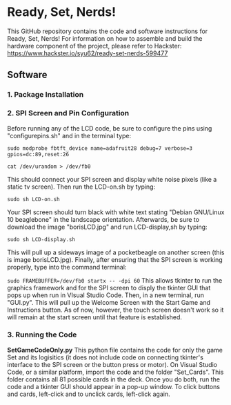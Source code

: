 # Ready, Set, Nerds!
This GitHub repository contains the code and software instructions for Ready, Set, Nerds! For information on how to assemble and build the hardware component of the project, please refer to Hackster: https://www.hackster.io/syu62/ready-set-nerds-599477 

## Software
### 1. Package Installation
### 2. SPI Screen and Pin Configuration
Before running any of the LCD code, be sure to configure the pins using "configurepins.sh" and in the terminal type:

`sudo modprobe fbtft_device name=adafruit28 debug=7 verbose=3 gpios=dc:89,reset:26`

`cat /dev/urandom > /dev/fb0`

This should connect your SPI screen and display white noise pixels (like a static tv screen). Then run the LCD-on.sh by typing:

`sudo sh LCD-on.sh`

Your SPI screen should turn black with white text stating "Debian GNU/Linux 10 beaglebone" in the landscape orientation. Afterwards, be sure to download the image "borisLCD.jpg" and run LCD-display,sh by typing:

`sudo sh LCD-display.sh`

This will pull up a sideways image of a pocketbeagle on another screen (this is image borisLCD.jpg). Finally, after ensuring that the SPI screen is working properly, type into the command terminal:

`sudo FRAMEBUFFER=/dev/fb0 startx -- -dpi 60`
This allows tkinter to run the graphics framework and for the SPI screen to disply the tkinter GUI that pops up when run in VIsual Studio Code. Then, in a new terminal, run "GUI.py". This will pull up the Welcome Screen with the Start Game and Instructions button. As of now, however, the touch screen doesn't work so it will remain at the start screen until that feature is established.

### 3. Running the Code
**SetGameCodeOnly.py**
This python file contains the code for only the game Set and its logisitics (it does not include code on connecting tkinter's interface to the SPI screen or the button press or motor). 
On Visual Studio Code, or a similar platform, import the code and the folder "Set_Cards". This folder contains all 81 possible cards in the deck. Once you do both, run the code and a tkinter GUI should appear in a pop-up window. To click buttons and cards, left-click and to unclick cards, left-click again.
